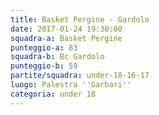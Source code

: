 ```yaml
---
title: Basket Pergine - Gardolo
date: 2017-01-24 19:30:00
squadra-a: Basket Pergine
punteggio-a: 83
squadra-b: Bc Gardolo
punteggio-b: 59
partite/squadra: under-18-16-17
luogo: Palestra ''Garbari''
categoria: under 18
---
```

